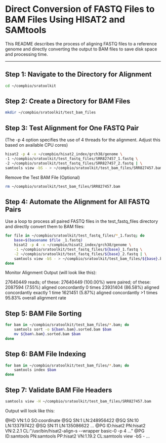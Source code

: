 # Direct Conversion of FASTQ Files to BAM Files Using HISAT2 and SAMtools

This README describes the process of aligning FASTQ files to a reference genome and directly converting the output to BAM files to save disk space and processing time.

---

## Step 1: Navigate to the Directory for Alignment

```bash
cd ~/compbio/sratoolkit
```

## Step 2: Create a Directory for BAM Files

```bash
mkdir ~/compbio/sratoolkit/test_bam_files
```

## Step 3: Test Alignment for One FASTQ Pair
(The -p 4 option specifies the use of 4 threads for the alignment. Adjust this based on available CPU cores)

```bash
hisat2 -p 4 -x ~/compbio/hisat2_index/grch38/genome \
-1 ~/compbio/sratoolkit/test_fastq_files/SRR827457_1.fastq \
-2 ~/compbio/sratoolkit/test_fastq_files/SRR827457_2.fastq | \
samtools view -bS - > ~/compbio/sratoolkit/test_bam_files/SRR827457.bam
```


Remove the Test BAM File (Optional)

```bash
rm ~/compbio/sratoolkit/test_bam_files/SRR827457.bam
```

## Step 4: Automate the Alignment for All FASTQ Pairs
Use a loop to process all paired FASTQ files in the test_fastq_files directory and directly convert them to BAM files:

```bash
for file in ~/compbio/sratoolkit/test_fastq_files/*_1.fastq; do
    base=$(basename $file _1.fastq)
    hisat2 -p 4 -x ~/compbio/hisat2_index/grch38/genome \
    -1 ~/compbio/sratoolkit/test_fastq_files/${base}_1.fastq \
    -2 ~/compbio/sratoolkit/test_fastq_files/${base}_2.fastq | \
    samtools view -bS - > ~/compbio/sratoolkit/test_bam_files/${base}.bam
done
```

Monitor Alignment Output (will look like this):

27640449 reads; of these:
  27640449 (100.00%) were paired; of these:
    2087594 (7.55%) aligned concordantly 0 times
    23931404 (86.58%) aligned concordantly exactly 1 time
    1621451 (5.87%) aligned concordantly >1 times
95.83% overall alignment rate

## Step 5: BAM File Sorting

```bash
for bam in ~/compbio/sratoolkit/test_bam_files/*.bam; do
    samtools sort -o ${bam%.bam}.sorted.bam $bam
    mv ${bam%.bam}.sorted.bam $bam
done
```

## Step 6: BAM File Indexing

```bash
for bam in ~/compbio/sratoolkit/test_bam_files/*.bam; do
    samtools index $bam
done
```

## Step 7: Validate BAM File Headers

```bash
samtools view -H ~/compbio/sratoolkit/test_bam_files/SRR827457.bam
```

Output will look like this:

@HD     VN:1.0  SO:coordinate
@SQ     SN:1    LN:248956422
@SQ     SN:10   LN:133797422
@SQ     SN:11   LN:135086622
...
@PG     ID:hisat2       PN:hisat2       VN:2.2.1        CL:"/usr/bin/hisat2-align-s --wrapper basic-0 -p 4 ..."
@PG     ID:samtools     PN:samtools     PP:hisat2       VN:1.19.2       CL:samtools view -bS -
...



